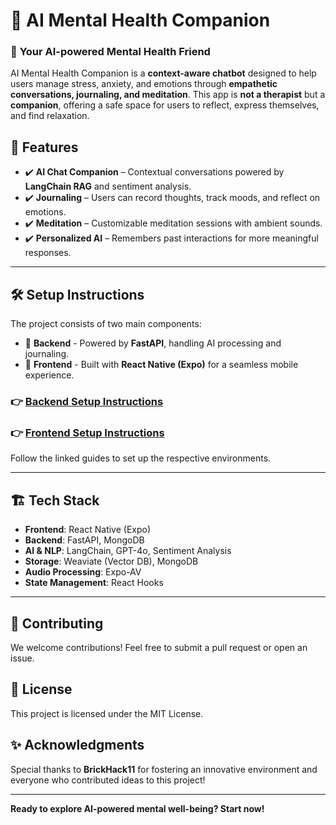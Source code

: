 # 🧘 AI Mental Health Companion

### 🤖 **Your AI-powered Mental Health Friend**

AI Mental Health Companion is a **context-aware chatbot** designed to help users manage stress, anxiety, and emotions through **empathetic conversations, journaling, and meditation**.
This app is **not a therapist** but a **companion**, offering a safe space for users to reflect, express themselves, and find relaxation.

## 🚀 **Features**

* ✔️ **AI Chat Companion** – Contextual conversations powered by **LangChain RAG** and sentiment analysis.
* ✔️ **Journaling** – Users can record thoughts, track moods, and reflect on emotions.
* ✔️ **Meditation** – Customizable meditation sessions with ambient sounds.
* ✔️ **Personalized AI** – Remembers past interactions for more meaningful responses.

---

## 🛠 **Setup Instructions**

The project consists of two main components:  

* 📌 **Backend** - Powered by **FastAPI**, handling AI processing and journaling.
* 📌 **Frontend** - Built with **React Native (Expo)** for a seamless mobile experience.

### 👉 [Backend Setup Instructions](./backend/README.md)

### 👉 [Frontend Setup Instructions](./frontend/README.md)

Follow the linked guides to set up the respective environments.

---

## 🏗 **Tech Stack**

- **Frontend**: React Native (Expo)
- **Backend**: FastAPI, MongoDB
- **AI & NLP**: LangChain, GPT-4o, Sentiment Analysis
- **Storage**: Weaviate (Vector DB), MongoDB
- **Audio Processing**: Expo-AV
- **State Management**: React Hooks

---

## 🤝 **Contributing**

We welcome contributions! Feel free to submit a pull request or open an issue.

## 📜 **License**

This project is licensed under the MIT License.

## ✨ **Acknowledgments**

Special thanks to **BrickHack11** for fostering an innovative environment and everyone who contributed ideas to this project!

---

**Ready to explore AI-powered mental well-being? Start now!**
